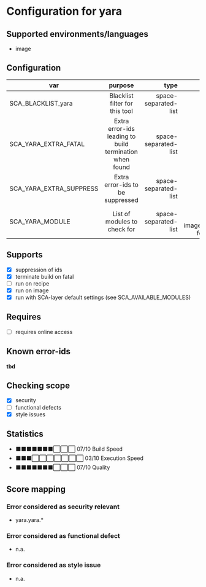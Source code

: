# Configuration for yara

## Supported environments/languages

* image

## Configuration

| var | purpose | type | default |
| ------------- |:-------------:| -----:| -----:
| SCA_BLACKLIST_yara | Blacklist filter for this tool | space-separated-list | ""
| SCA_YARA_EXTRA_FATAL | Extra error-ids leading to build termination when found | space-separated-list | ""
| SCA_YARA_EXTRA_SUPPRESS | Extra error-ids to be suppressed | space-separated-list | ""
| SCA_YARA_MODULE | List of modules to check for | space-separated-list | see sca-yara-image.bbclass for details

## Supports

- [x] suppression of ids
- [x] terminate build on fatal
- [ ] run on recipe
- [x] run on image
- [x] run with SCA-layer default settings (see SCA_AVAILABLE_MODULES)

## Requires

- [ ] requires online access

## Known error-ids

__tbd__

## Checking scope

- [x] security
- [ ] functional defects
- [x] style issues

## Statistics

 - ⬛⬛⬛⬛⬛⬛⬛⬜⬜⬜ 07/10 Build Speed
 - ⬛⬛⬛⬜⬜⬜⬜⬜⬜⬜ 03/10 Execution Speed
 - ⬛⬛⬛⬛⬛⬛⬛⬜⬜⬜ 07/10 Quality

## Score mapping

### Error considered as security relevant

* yara.yara.*

### Error considered as functional defect

* n.a.

### Error considered as style issue

* n.a.